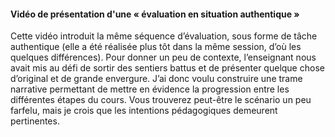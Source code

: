 #### Vidéo de présentation d'une « évaluation en situation authentique »

Cette vidéo introduit la même séquence d’évaluation, sous forme de tâche authentique (elle a été réalisée plus tôt dans la même session, d’où les quelques différences). 
Pour donner un peu de contexte, l’enseignant nous avait mis au défi de sortir des sentiers battus et de présenter quelque chose d’original et de grande envergure. 
J’ai donc voulu construire une trame narrative permettant de mettre en évidence la progression entre les différentes étapes du cours. 
Vous trouverez peut-être le scénario un peu farfelu, mais je crois que les intentions pédagogiques demeurent pertinentes.
